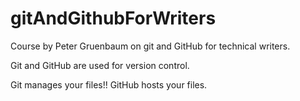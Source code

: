 # gitAndGithubForWriters
Course by Peter Gruenbaum on git and GitHub for technical writers.

Git and GitHub are used for version control.

Git manages your files!! GitHub hosts your files.
